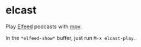 # elcast

Play [Elfeed](https://github.com/skeeto/elfeed) podcasts with [mpv](https://mpv.io).

In the `*elfeed-show*` buffer, just run `M-x elcast-play`.
